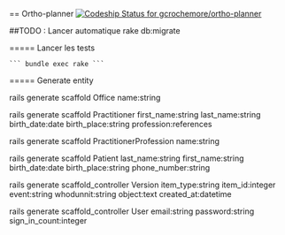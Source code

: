 == Ortho-planner [ ![Codeship Status for gcrochemore/ortho-planner](https://app.codeship.com/projects/864f9480-ac05-0134-ca14-2656ee888b62/status?branch=master)](https://app.codeship.com/projects/192362)

##TODO : Lancer automatique rake db:migrate

===== Lancer les tests
	
	``` bundle exec rake ```


===== Generate entity


rails generate scaffold Office name:string

rails generate scaffold Practitioner first_name:string last_name:string birth_date:date birth_place:string profession:references

rails generate scaffold PractitionerProfession name:string

rails generate scaffold Patient last_name:string first_name:string birth_date:date birth_place:string phone_number:string


rails generate scaffold_controller Version item_type:string item_id:integer event:string whodunnit:string object:text created_at:datetime



rails generate scaffold_controller User email:string password:string sign_in_count:integer


